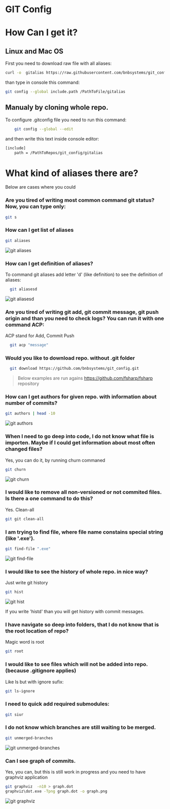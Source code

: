 # GIT Config 


# How Can I get it?
## Linux  and Mac OS

First you need to download raw file with all aliases:

```bash
curl -o  gitalias https://raw.githubusercontent.com/bnbsystems/git_config/master/gitalias/gitalias
```

than type in console this command:

```bash
git config --global include.path /PathToFile/gitalias
```

## Manualy by cloning whole repo.
To configure .gitconfig file you need to run this command:
```bash
    git config --global --edit
```
and then write this text inside console editor:

```bash
[include]
    path = /PathToRepos/git_config/gitalias
```




# What kind of aliases there are?
Below are cases where you could 


### Are you tired of writing most common command git status? Now, you can type only:
```bash
git s
```

### How can I get list of aliases
```bash
git aliases
```
![git aliases](/README_files/alias.png)


### How can I get definition of aliases?
To command git aliases add letter 'd' (like definition) to see the definition of aliases:
```bash
  git aliasesd
```
![git aliasesd](/README_files/git_aliasesd.png)


### Are you tired of writing git add, git commit message, git push origin and than you need to check logs? You can run it with one command ACP:

ACP stand for Add, Commit Push 

```bash
  git acp "message"
```


### Would you like to download repo. without .git folder
```bash
  git download https://github.com/bnbsystems/git_config.git
```

> Below examples are run agains https://github.com/fsharp/fsharp repository


### How can I get authors for given repo. with information about number of commits?
```bash
git authors | head -10
```
![git authors](/README_files/authors.png)


### When I need to go deep into code, I do not know what file is importen. Maybe if I could get information about most often changed files?

Yes, you can do it, by running churn commaned

```bash
git churn
```
![git churn](/README_files/churn.png)



### I would like to remove all non-versioned or not commited files. Is there a one command to do this?
Yes. Clean-all
```bash
git git clean-all
```

### I am trying to find file, where file name constains special string (like '.exe').

```bash
git find-file ".exe"
```
![git find-file](/README_files/find-file.png)

### I would like to see the history of whole repo. in nice way?
Just write git history

```bash
git hist
```
![git hist](/README_files/hist.png)

If you write 'histd' than you will get history with commit messages.

### I have navigate so deep into folders, that I do not know that is the root location of repo?
Magic word is root

```bash
git root
```

### I would like to see files which will not be added into repo. (because .gitignore applies)

Like ls but with ignore sufix:
```bash
git ls-ignore
```


### I need to quick add required submodules:
```bash
git siur
```

### I do not know which branches are still waiting to be merged.

```bash
git unmerged-branches 
```
![git unmerged-branches](/README_files/unmerged-branches.png)



### Can I see graph of commits.
Yes, you can, but this is still work in progress and you need to have graphviz application

```bash
git graphviz  -n10 > graph.dot
graphviz\dot.exe -Tpng graph.dot -o graph.png​
```
![git graphviz](/README_files/graph.png)


